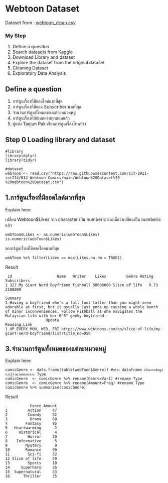 # Webtoon Dataset

Dataset from : [webtoon_clean.csv](https://github.com/sit-2021-int214/014-Webtoon-Comics/blob/main/Webtoon_clean.csv)


### My Step
1. Define a question
2. Search datasets from Kaggle
3. Download Library and dataset
4. Explore the dataset from the original dataset
5. Cleaning Dataset
6. Exploratory Data Analysis


## Define a question
1. การ์ตูนเรื่องที่มียอดไลค์มากที่สุด 
2. การ์ตูนเรื่องที่มียอด Subscriber มากที่สุด 
3. จำนวนการ์ตูนทั้งหมดของแต่ละหมวดหมู่
4. การ์ตูนเรื่องที่อัปเดตครบทุกตอนแล้ว
5. ผู้แต่ง Taejun Pak เขียนการ์ตูนเรื่องไหนบ้าง


## Step 0 Loading library and dataset

```
#library
library(dplyr)
library(tidyr)

#dataset
webToon <- read.csv("https://raw.githubusercontent.com/sit-2021-int214/014-Webtoon-Comics/main/Webtoon%20Dataset%20-%20Webtoon%20Dataset.csv")
```

## 1.การ์ตูนเรื่องที่มียอดไลค์มากที่สุด 

Explain here

เปลี่ยน Webtoon$Likes จาก character เป็น numberic และเช็คว่าเปลี่ยนเป็น numberic แล้ว

```
webToon$Likes <- as.numeric(webToon$Likes)
is.numeric(webToon$Likes)
```

หาการ์ตูนเรื่องที่มียอดไลค์มากที่สุด 
```
webToon %>% filter(Likes == max(Likes,na.rm = TRUE))
```

Result

```
 id                    Name   Writer    Likes         Genre Rating Subscribers
1 327 My Giant Nerd Boyfriend fishball 50600000 Slice of life   9.73     2100000
                                                                                                                                                                                                                                           Summary
1 Having a boyfriend who's a full foot taller than you might seem adorable at first, but it usually just ends up causing a whole bunch of minor inconveniences. Follow Fishball as she navigates the Malaysian life with her 6'5" geeky boyfriend.
                  Update                                                                        Reading.Link
1 UP EVERY MON, WED, FRI https://www.webtoons.com/en/slice-of-life/my-giant-nerd-boyfriend/list?title_no=958

```


## 3.จำนวนการ์ตูนทั้งหมดของแต่ละหมวดหมู่

Explain here

```
comicGenre <- data.frame(table(webToon$Genre)) #สร้าง dataframe เพื่อเเยกข้อมูลเเละรู้จำนวนของเเต่ละ Type
comicGenre  <- comicGenre %>% rename(Genre=Var1) #rename Type
comicGenre  <- comicGenre %>% rename(Amount=Freq) #rename Type
comicGenre %>% summarise(comicGenre)
```

Result

```           
           Genre Amount
1         Action     47
2         Comedy     52
3          Drama     60
4        Fantasy     95
5   Heartwarming      2
6     Historical      4
7         Horror     20
8    Informative      5
9        Mystery      9
10       Romance     90
11        Sci-fi     32
12 Slice of life     49
13        Sports     10
14     Superhero     26
15  Supernatural     33
16      Thriller     35
```
